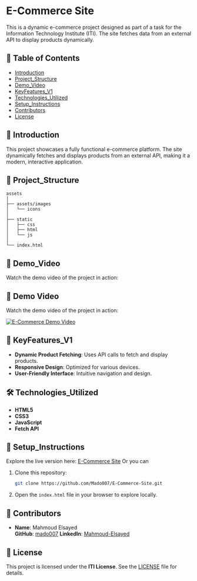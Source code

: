 # E-Commerce Site

This is a dynamic e-commerce project designed as part of a task for the Information Technology Institute (ITI). The site fetches data from an external API to display products dynamically.

## 🧾 Table of Contents

- [Introduction](#introduction)
- [Project_Structure](#project_structure)
- [Demo_Video](#Demo_Video)
- [KeyFeatures_V1](#keyfeatures_v1)
- [Technologies_Utilized](#technologies_utilized)
- [Setup_Instructions](#setup_instructions)
- [Contributors](#contributors)
- [License](#license)

## 📌 Introduction

This project showcases a fully functional e-commerce platform. The site dynamically fetches and displays products from an external API, making it a modern, interactive application.

## 📁 Project_Structure

```
assets
│
├── assets/images
│   └── icons
│
├── static
│   ├── css
│   ├── html
│   └── js
│
└── index.html
```

## 🎥 Demo_Video

Watch the demo video of the project in action:

## 🎥 Demo Video

Watch the demo video of the project in action:

[![E-Commerce Demo Video](https://cdn.streamable.com/image/782cic.jpg)](https://streamable.com/782cic)

## 🚀 KeyFeatures_V1

- **Dynamic Product Fetching**: Uses API calls to fetch and display products.
- **Responsive Design**: Optimized for various devices.
- **User-Friendly Interface**: Intuitive navigation and design.

## 🛠️ Technologies_Utilized

- **HTML5**
- **CSS3**
- **JavaScript**
- **Fetch API**

## 📖 Setup_Instructions

Explore the live version here: [E-Commerce Site](https://mado007.github.io/E-Commerce-Site/)
Or you can

1. Clone this repository:
   ```bash
   git clone https://github.com/Mado007/E-Commerce-Site.git
   ```
2. Open the `index.html` file in your browser to explore locally.

## 🙌 Contributors

- **Name**: Mahmoud Elsayed  
  **GitHub**: [mado007](https://github.com/mado007)
  **LinkedIn**: [Mahmoud-Elsayed](https://www.linkedin.com/in/mahmoud-elsayed/)

## 📄 License

This project is licensed under the **ITI License**. See the [LICENSE](./LICENSE) file for details.

